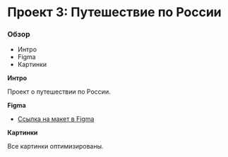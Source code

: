 # Проект 3: Путешествие по России

### Обзор
* Интро
* Figma
* Картинки

**Интро**

Проект о путешествии по России.

**Figma**

* [Ссылка на макет в Figma](https://www.figma.com/file/OyRWEjU6wBwRe1hapzQoLx/Sprint-3%3A-Russia-%2F-desktop-%2B-mobile?node-id=28503%3A0)

**Картинки**

Все картинки оптимизированы.
